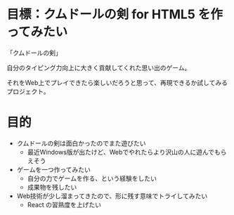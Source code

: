 # 目標：クムドールの剣 for HTML5 を作ってみたい

「クムドールの剣」

自分のタイピング力向上に大きく貢献してくれた思い出のゲーム。

それをWeb上でプレイできたら楽しいだろうと思って、再現できるか試してみるプロジェクト。

# 目的

- クムドールの剣は面白かったのでまた遊びたい
    - 最近Windows版が出たけど、Webでやれたらより沢山の人に遊んでもらえそう
- ゲームを一つ作ってみたい
    - 自分の力でゲームを作る、という経験をしたい
    - 成果物を残したい
- Web技術が少し溜まってきたので、形に残す意味でトライしてみたい
    - React の習熟度を上げたい

